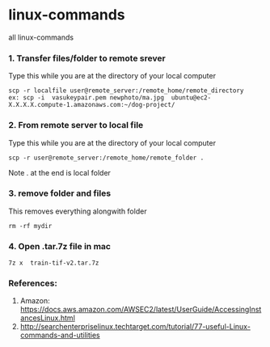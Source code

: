# linux-commands
all linux-commands

### 1. Transfer files/folder to remote srever

Type this while you are at the directory of your local computer

```
scp -r localfile user@remote_server:/remote_home/remote_directory
ex: scp -i  vasukeypair.pem newphoto/ma.jpg  ubuntu@ec2-X.X.X.X.compute-1.amazonaws.com:~/dog-project/ 
```




### 2. From remote server to local file

Type this while you are at the directory of your local computer
```
scp -r user@remote_server:/remote_home/remote_folder .

```

 Note . at the end is local folder

### 3. remove folder and files

This removes everything alongwith folder

```
rm -rf mydir
```

### 4. Open .tar.7z file in mac
```
7z x  train-tif-v2.tar.7z
```


### References:
1. Amazon: https://docs.aws.amazon.com/AWSEC2/latest/UserGuide/AccessingInstancesLinux.html
1. http://searchenterpriselinux.techtarget.com/tutorial/77-useful-Linux-commands-and-utilities
